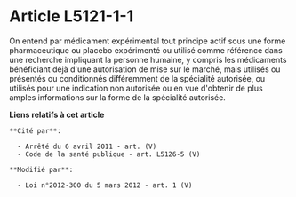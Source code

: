 # Article L5121-1-1

On entend par médicament expérimental tout principe actif sous une forme pharmaceutique ou placebo expérimenté ou utilisé
comme référence dans une recherche impliquant la personne humaine, y compris les médicaments bénéficiant déjà d'une
autorisation de mise sur le marché, mais utilisés ou présentés ou conditionnés différemment de la spécialité autorisée, ou
utilisés pour une indication non autorisée ou en vue d'obtenir de plus amples informations sur la forme de la spécialité
autorisée.

**Liens relatifs à cet article**

	**Cité par**:

	  - Arrêté du 6 avril 2011 - art. (V)
	  - Code de la santé publique - art. L5126-5 (V)

	**Modifié par**:

	  - Loi n°2012-300 du 5 mars 2012 - art. 1 (V)
